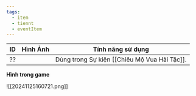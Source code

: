 ```yaml
---
tags:
  - item
  - tiennt
  - eventItem
---
```


| ID  | Hình Ảnh | Tính năng sử dụng                            |
| --- | -------- | -------------------------------------------- |
| ??  |          | Dùng trong Sự kiện [[Chiêu Mộ Vua Hải Tặc]]. |

**Hình trong game**

![[20241125160721.png]]




